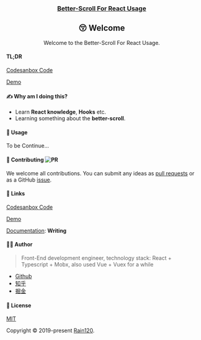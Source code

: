<h3 align="center">
  <a href="https://github.com/Rain120/better-scroll-for-react-usage">Better-Scroll For React Usage</a>
</h3>

<div align="center">

## 😚 Welcome

Welcome to the Better-Scroll For React Usage.

</div>

#### TL;DR

[Codesanbox Code](https://codesandbox.io/s/react-better-scroll-8gghg)

[Demo](https://8gghg.csb.app/)

#### ✍ Why am I doing this?

- Learn **React knowledge**, **Hooks** etc.
- Learning something about the **better-scroll**.


#### 🔨 Usage

To be Continue...

#### 🤝 Contributing ![PR](https://img.shields.io/badge/PRs-Welcome-orange?style=flat-square&logo=appveyor)

We welcome all contributions. You can submit any ideas as [pull requests](https://github.com/Rain120/better-scroll-for-react-usage/pulls) or as a GitHub [issue](https://github.com/Rain120/better-scroll-for-react-usage/issues). 

#### 🔗 Links

[Codesanbox Code](https://codesandbox.io/s/react-better-scroll-8gghg)

[Demo](https://8gghg.csb.app/)

[Documentation](https://rain120.github.io/study-notes/#/notes/react/better-scroll/better-scroll): **Writing**

#### 👨‍🏭 Author

> Front-End development engineer, technology stack: React + Typescript + Mobx, also used Vue + Vuex for a while

- [Github](https://github.com/Rain120)
- [知乎](https://www.zhihu.com/people/yan-yang-nian-hua-120/activities)
- [掘金](https://juejin.im/user/57c616496be3ff00584f54db)

#### 📝 License

[MIT](https://github.com/Rain120/better-scroll-for-react-usage/blob/master/LICENSE)

Copyright © 2019-present [Rain120](https://github.com/Rain120).
